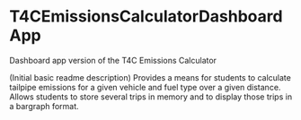 # T4CEmissionsCalculatorDashboardApp
Dashboard app version of the T4C Emissions Calculator

(Initial basic readme description)
Provides a means for students to calculate tailpipe emissions for a given vehicle and fuel type over a given distance. Allows students to store several trips in memory and to display those trips in a bargraph format. 
